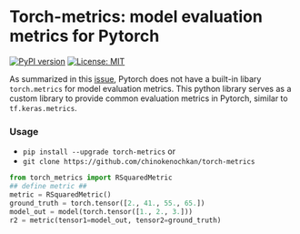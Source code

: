 # Torch-metrics: model evaluation metrics for Pytorch
[![PyPI version](https://badge.fury.io/py/torch-metrics.svg)](https://badge.fury.io/py/torch-metrics)
[![License: MIT](https://img.shields.io/badge/License-MIT-yellow.svg)](https://opensource.org/licenses/MIT) 



As summarized in this [issue](https://github.com/pytorch/pytorch/issues/22439), Pytorch does not have a built-in libary `torch.metrics` for model evaluation metrics. This python library serves as a custom library to provide common evaluation metrics in Pytorch, similar to `tf.keras.metrics`. 

### Usage

- `pip install --upgrade torch-metrics` or 
- `git clone https://github.com/chinokenochkan/torch-metrics`

```python
from torch_metrics import RSquaredMetric
## define metric ##
metric = RSquaredMetric()
ground_truth = torch.tensor([2., 41., 55., 65.])
model_out = model(torch.tensor([1., 2., 3.]))
r2 = metric(tensor1=model_out, tensor2=ground_truth)
```


